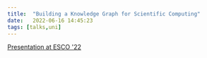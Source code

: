 ```yaml
---
title:  "Building a Knowledge Graph for Scientific Computing"
date:   2022-06-16 14:45:23
tags: [talks,uni]
---
```


[Presentation at ESCO '22](https://rene.fritze.me/22-esco/)

